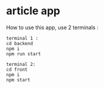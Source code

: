 # article app

How to use this app, use 2 terminals :

```
terminal 1 :
cd backend
npm i
npm run start

terminal 2:
cd front
npm i
npm start
```
